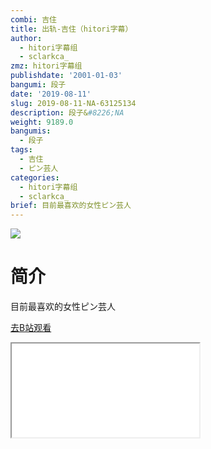 ```yaml
---
combi: 吉住
title: 出轨-吉住（hitori字幕）
author:
  - hitori字幕组
  - sclarkca_
zmz: hitori字幕组
publishdate: '2001-01-03'
bangumi: 段子
date: '2019-08-11'
slug: 2019-08-11-NA-63125134
description: 段子&#8226;NA
weight: 9189.0
bangumis:
  - 段子
tags:
  - 吉住
  - ピン芸人
categories:
  - hitori字幕组
  - sclarkca_
brief: 目前最喜欢的女性ピン芸人
---
```

![](https://raw.githubusercontent.com/tcgriffith/owaraisite/master/static/tmpimg/76f200a49d51de812b74b8b94b05aeda28e8dd9a.jpg.480.jpg)
# 简介  
目前最喜欢的女性ピン芸人  

[去B站观看](https://www.bilibili.com/video/av63125134/)
<div class ="resp-container"><iframe class="testiframe" src="//player.bilibili.com/player.html?aid=63125134"", scrolling="no", allowfullscreen="true" > </iframe></div> 
